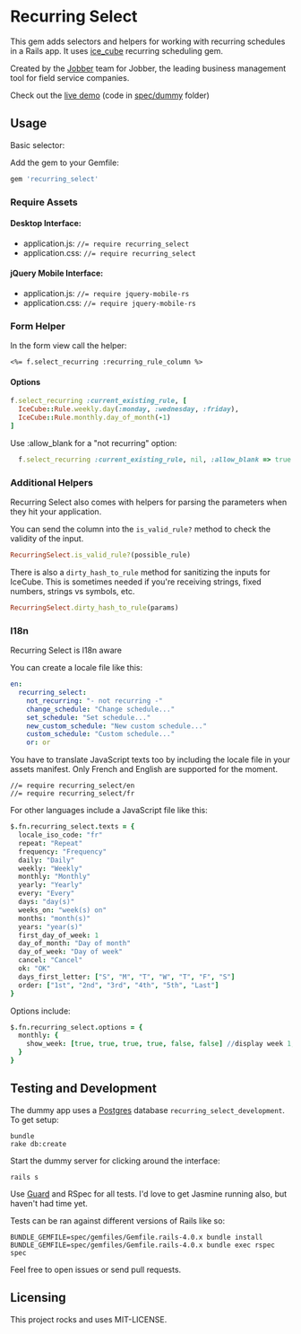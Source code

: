 # Recurring Select

This gem adds selectors and helpers for working with recurring schedules in a Rails app. It uses [ice_cube](https://github.com/seejohnrun/ice_cube) recurring scheduling gem.

Created by the [Jobber](http://getjobber.com) team for Jobber, the leading business management tool for field service companies.

Check out the [live demo](http://recurring-select-demo.herokuapp.com/) (code in [spec/dummy](https://github.com/GetJobber/recurring_select/tree/master/spec/dummy) folder)


## Usage

Basic selector:

Add the gem to your Gemfile:

```ruby
gem 'recurring_select'
```

### Require Assets

#### Desktop Interface:
- application.js: `//= require recurring_select`
- application.css: `//= require recurring_select`

#### jQuery Mobile Interface:
- application.js: `//= require jquery-mobile-rs`
- application.css: `//= require jquery-mobile-rs`

### Form Helper

In the form view call the helper:

```erb
<%= f.select_recurring :recurring_rule_column %>
```

#### Options

```ruby
f.select_recurring :current_existing_rule, [
  IceCube::Rule.weekly.day(:monday, :wednesday, :friday),
  IceCube::Rule.monthly.day_of_month(-1)
]
```

Use :allow_blank for a "not recurring" option:

```ruby
  f.select_recurring :current_existing_rule, nil, :allow_blank => true
```


### Additional Helpers

Recurring Select also comes with helpers for parsing the
parameters when they hit your application.

You can send the column into the `is_valid_rule?` method to check the
validity of the input.

```ruby
RecurringSelect.is_valid_rule?(possible_rule)
```

There is also a `dirty_hash_to_rule` method for sanitizing the inputs
for IceCube. This is sometimes needed if you're receiving strings, fixed
numbers, strings vs symbols, etc.

```ruby
RecurringSelect.dirty_hash_to_rule(params)
```

### I18n

Recurring Select is I18n aware

You can create a locale file like this:

```yaml
en:
  recurring_select:
    not_recurring: "- not recurring -"
    change_schedule: "Change schedule..."
    set_schedule: "Set schedule..."
    new_custom_schedule: "New custom schedule..."
    custom_schedule: "Custom schedule..."
    or: or
```

You have to translate JavaScript texts too by including the locale file in your assets manifest. Only French and English are supported for the moment.

```
//= require recurring_select/en
//= require recurring_select/fr
```

For other languages include a JavaScript file like this:

```coffeescript
$.fn.recurring_select.texts = {
  locale_iso_code: "fr"
  repeat: "Repeat"
  frequency: "Frequency"
  daily: "Daily"
  weekly: "Weekly"
  monthly: "Monthly"
  yearly: "Yearly"
  every: "Every"
  days: "day(s)"
  weeks_on: "week(s) on"
  months: "month(s)"
  years: "year(s)"
  first_day_of_week: 1
  day_of_month: "Day of month"
  day_of_week: "Day of week"
  cancel: "Cancel"
  ok: "OK"
  days_first_letter: ["S", "M", "T", "W", "T", "F", "S"]
  order: ["1st", "2nd", "3rd", "4th", "5th", "Last"]
}
```

Options include:

```coffeescript
$.fn.recurring_select.options = {
  monthly: {
    show_week: [true, true, true, true, false, false] //display week 1, 2 .... Last
  }
}
```

## Testing and Development

The dummy app uses a [Postgres](http://postgresapp.com/) database `recurring_select_development`. To get setup:

```console
bundle
rake db:create
```

Start the dummy server for clicking around the interface:

```console
rails s
```

Use [Guard](https://github.com/guard/guard) and RSpec for all tests. I'd
love to get Jasmine running also, but haven't had time yet.

Tests can be ran against different versions of Rails like so:

```
BUNDLE_GEMFILE=spec/gemfiles/Gemfile.rails-4.0.x bundle install
BUNDLE_GEMFILE=spec/gemfiles/Gemfile.rails-4.0.x bundle exec rspec spec
```

Feel free to open issues or send pull requests.

## Licensing

This project rocks and uses MIT-LICENSE.
